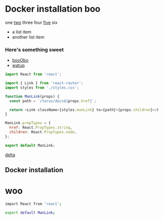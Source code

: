 Docker installation boo
====================

one [two](/commands/reading-and-writing) three four [five](/five) six
- a list item
- another list item

### Here's something sweet
- [booObo](/obo)
- [watup](/dfd)

```js
import React from 'react';

import { Link } from 'react-router';
import styles from './styles.css';

function ManLink(props) {
  const path = `/torus/docs${props.href}`;

  return <Link className={styles.manLink} to={path}>{props.children}</Link>;
}

ManLink.propTypes = {
  href: React.PropTypes.string,
  children: React.PropTypes.node,
};

export default ManLink;
```

<div onmouseover="alert(&#x22;alpha&#x22;)"><a href="jAva script:alert(&#x22;bravo&#x22;)" onclick="alert(&#x22;charlie&#x22;)">delta</a>

## Docker installation

# woo

```sh
import React from 'react';

export default ManLink;
```
